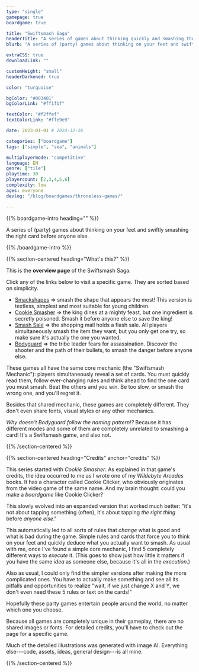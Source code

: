 ```yaml
---
type: "single"
gamepage: true
boardgame: true

title: "Swiftsmash Saga"
headerTitle: "A series of games about thinking quickly and smashing the right card before anyone else."
blurb: "A series of (party) games about thinking on your feet and swiftly smashing the right card before anyone else."

extraCSS: true
downloadLink: ""

customHeight: "small"
headerDarkened: true

color: "turquoise"

bgColor: "#003401"
bgColorLink: "#ff1f1f"

textColor: "#f2ffef"
textColorLink: "#ffe9e9"

date: 2023-01-01 # 2024-12-26

categories: ["boardgame"]
tags: ["simple", "sea", "animals"]

multiplayermode: "competitive"
language: EN
genre: ["tile"]
playtime: 30
playercount: [2,3,4,5,6]
complexity: low
ages: everyone
devlog: "/blog/boardgames/throneless-games/"

---
```


{{% boardgame-intro heading="" %}}

A series of (party) games about thinking on your feet and swiftly smashing the right card before anyone else.

{{% /boardgame-intro %}}

{{% section-centered heading="What's this?" %}}

This is the **overview page** of the Swiftsmash Saga.

Click any of the links below to visit a specific game. They are sorted based on simplicity.

* [Smackshapes](/swiftsmash-saga/tap/smackshapes) => smash the shape that appears the most! This version is textless, simplest and most suitable for young children.
* [Cookie Smasher](/swiftsmash-saga/tap/cookie-smasher/) => the king dines at a mighty feast, but one ingredient is secretly poisoned. Smash it before anyone else to save the king!
* [Smash Sale](/swiftsmash-saga/tap/smash-sale/) => the shopping mall holds a flash sale. All players simultaneously smash the item they want, but you only get one try, so make sure it's actually the one you wanted.
* [Bodyguard](/swiftsmash-saga/tap/bodyguard/) => the tribe leader fears for assassination. Discover the shooter and the path of their bullets, to smash the danger before anyone else.

These games all have the same core mechanic (the "Swiftsmash Mechanic"): players simultaneously reveal a set of cards. You must quickly read them, follow ever-changing rules and think ahead to find the one card you must smash. Beat the others and you win. Be too slow, or smash the wrong one, and you'll regret it.

Besides that shared mechanic, these games are completely different. They don't even share fonts, visual styles or any other mechanics.

_Why doesn't Bodyguard follow the naming pattern!?_ Because it has different modes and some of them are completely unrelated to smashing a card! It's a Swiftsmash game, and also not.

{{% /section-centered %}}

{{% section-centered heading="Credits" anchor="credits" %}}

This series started with _Cookie Smasher_. As explained in that game's credits, the idea occurred to me as I wrote one of my _Wildebyte Arcades_ books. It has a character called Cookie Clicker, who obviously originates from the video game of the same name. And my brain thought: could you make a _boardgame_ like Cookie Clicker?

This slowly evolved into an expanded version that worked much better: "it's not about tapping something (often), it's about tapping _the right thing_ before _anyone else_."

This automatically led to all sorts of rules that _change_ what is good and what is bad during the game. Simple rules and cards that force you to think on your feet and quickly deduce what you actually want to smash. As usual with me, once I've found a simple core mechanic, I find 5 completely different ways to _execute_ it. (This goes to show just how little it matters if you have the same _idea_ as someone else, because it's all in the _execution_.)

Also as usual, I could only find the simpler versions after making the more complicated ones. You have to actually make something and see all its pitfalls and opportunities to realize "wait, if we just change X and Y, we don't even need these 5 rules or text on the cards!"

Hopefully these party games entertain people around the world, no matter which one you choose.

Because all games are completely unique in their gameplay, there are no shared images or fonts. For detailed credits, you'll have to check out the page for a specific game.

Much of the detailed illustrations was generated with image AI. Everything else---code, assets, ideas, general design---is all mine.

{{% /section-centered %}}